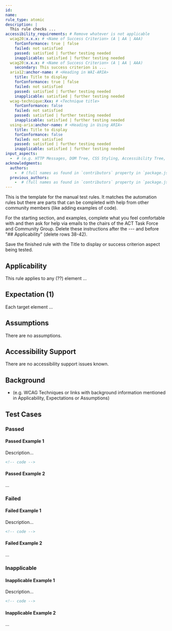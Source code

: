 ```yaml
---
id:
name:
rule_type: atomic
description: |
  This rule checks ...
accessibility_requirements: # Remove whatever is not applicable
  wcag20:x.x.x: # <Name of Success Criterion> (A | AA | AAA)
    forConformance: true | false
    failed: not satisfied
    passed: satisfied | further testing needed
    inapplicable: satisfied | further testing needed
  wcag20:x.x.x: # <Name of Success Criterion> (A | AA | AAA)
    secondary: This success criterion is ... 
  aria12:anchor-name: # <Heading in WAI-ARIA>
    title: Title to display
    forConformance: true | false
    failed: not satisfied
    passed: satisfied | further testing needed
    inapplicable: satisfied | further testing needed
  wcag-technique:Xxx: # <Technique title>
    forConformance: false
    failed: not satisfied
    passed: satisfied | further testing needed
    inapplicable: satisfied | further testing needed
  using-aria:anchor-name: # <Heading in Using ARIA>
    title: Title to display
    forConformance: false
    failed: not satisfied
    passed: satisfied | further testing needed
    inapplicable: satisfied | further testing needed
input_aspects:
  -  # (e.g. HTTP Messages, DOM Tree, CSS Styling, Accessibility Tree, Language, etc.,)
acknowledgments:
  authors:
    -  # (full names as found in `contributors` property in `package.json` - if not yet listed, please have authors added to the list)
  previous_authors:
    -  # (full names as found in `contributors` property in `package.json` - if not yet listed, please have authors added to the list)
---
```


This is the template for the manual test rules. It matches the automation rules but there are parts that can be completed with help from other community members (like adding examples of code).

For the starting section, and examples, complete what you feel comfortable with and then ask for help via emails to the chairs of the ACT Task Force and Community Group. Delete these instructions after the --- and before "## Applicability" (delete rows 38-42).

Save the finished rule with the Title to display or success criterion aspect being tested.

## Applicability

This rule applies to any (??) element ...

## Expectation (1)

Each target element ...

## Assumptions

There are no assumptions.

## Accessibility Support

There are no accessibility support issues known.

## Background

- (e.g. WCAG Techniques or links with background information mentioned in Applicability, Expectations or Assumptions)

## Test Cases

### Passed

#### Passed Example 1

Description...

```html
<!-- code -->
```

#### Passed Example 2

...

### Failed

#### Failed Example 1

Description...

```html
<!-- code -->
```

#### Failed Example 2

...

### Inapplicable

#### Inapplicable Example 1

Description...

```html
<!-- code -->
```

#### Inapplicable Example 2

...
